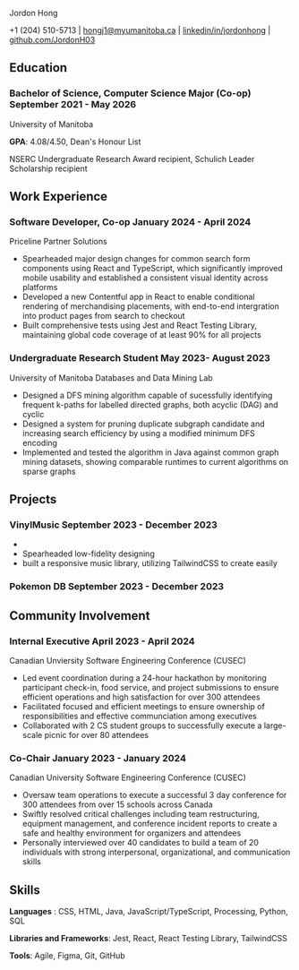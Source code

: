 <link rel="stylesheet" type="text/css" href="resume.css">
<link rel="stylesheet" href="https://fonts.googleapis.com/css?family=Nunito">

<span class="name"> Jordon Hong </span>

<span class="info">

+1 (204) 510-5713 | [hongj1@myumanitoba.ca](mailto:hongj1@myumanitoba.ca) | [linkedin/in/jordonhong](https://linkedin.com/in/jordonhong) | [github.com/JordonH03](https://github.com/JordonH03)

</span>

## Education

### Bachelor of Science, Computer Science Major (Co-op) <time> September 2021 - May 2026 </time>
<subheading> University of Manitoba </subheading>

**GPA**: 4.08/4.50, Dean's Honour List

NSERC Undergraduate Research Award recipient, Schulich Leader Scholarship recipient

## Work Experience

### Software Developer, Co-op <time> January 2024 - April 2024 </time>
<subheading> Priceline Partner Solutions </subheading>

- Spearheaded major design changes for common search form components using React and TypeScript, which significantly improved mobile usability and established a consistent visual identity across platforms
- Developed a new Contentful app in React to enable conditional rendering of merchandising placements, with end-to-end intergration into product pages from search to checkout
- Built comprehensive tests using Jest and React Testing Library, maintaining global code coverage of at least 90% for all projects

### Undergraduate Research Student <time> May 2023- August 2023 </time>
<subheading> University of Manitoba Databases and Data Mining Lab </subheading>

- Designed a DFS mining algorithm capable of sucessfully identifying frequent k-paths for labelled directed graphs, both acyclic (DAG) and cyclic
- Designed a system for pruning duplicate subgraph candidate and increasing search efficiency by using a modified minimum DFS encoding
- Implemented and tested the algorithm in Java against common graph mining datasets, showing comparable runtimes to current algorithms on sparse graphs

## Projects

<!-- ### ROS Bridge Rover <time> April 2024 - Present </time> -->

### VinylMusic <time> September 2023 - December 2023 </time>
- 
- Spearheaded low-fidelity designing 
- built a responsive music library, utilizing TailwindCSS to create easily 

### Pokemon DB <time> September 2023 - December 2023 </time>


## Community Involvement

### Internal Executive <time> April 2023 - April 2024 </time>
<subheading> Canadian Unviersity Software Engineering Conference (CUSEC) </subheading>

- Led event coordination during a 24-hour hackathon by monitoring participant check-in, food service, and project submissions to ensure efficient operations and high satisfaction for over 300 attendees
- Facilitated focused and efficient meetings to ensure ownership of responsibilities and effective communciation among executives
- Collaborated with 2 CS student groups to successfully execute a large-scale picnic for over 80 attendees

### Co-Chair <time> January 2023 - January 2024 </time>
<subheading> Canadian University Software Engineering Conference (CUSEC) </subheading>

- Oversaw team operations to execute a successful 3 day conference for 300 attendees from over 15 schools across Canada
- Swiftly resolved critical challenges including team restructuring, equipment management, and conference incident reports to create a safe and healthy environment for organizers and attendees
- Personally interviewed over 40 candidates to build a team of 20 individuals with strong interpersonal, organizational, and communication skills

## Skills
**Languages** : CSS, HTML, Java, JavaScript/TypeScript, Processing, Python, SQL

**Libraries and Frameworks**: Jest, React, React Testing Library, TailwindCSS

**Tools**: Agile, Figma, Git, GitHub